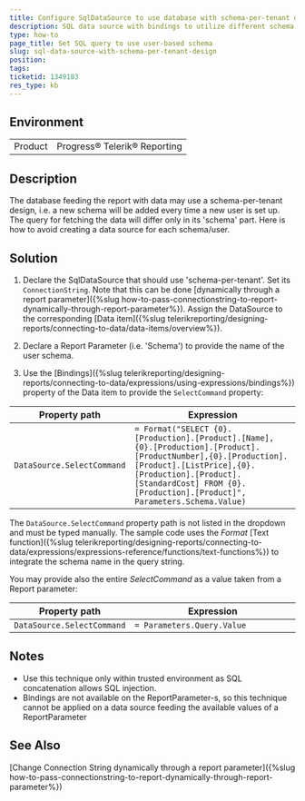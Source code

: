 ```yaml
---
title: Configure SqlDataSource to use database with schema-per-tenant design
description: SQL data source with bindings to utilize different schema for each user according to report parameter
type: how-to
page_title: Set SQL query to use user-based schema
slug: sql-data-source-with-schema-per-tenant-design
position: 
tags: 
ticketid: 1349183
res_type: kb
---
```


<style>
table th:first-of-type {
	width: 28%;
}
table th:nth-of-type(2) {
	width: 72%;
}
</style>

## Environment
<table>
	<tbody>
		<tr>
			<td>Product</td>
			<td>Progress® Telerik® Reporting</td>
		</tr>
	</tbody>
</table>

## Description

The database feeding the report with data may use a schema-per-tenant design, i.e. a new schema will be added every time a new user is set up. The query for fetching the data will differ only in its 'schema' part. Here is how to avoid creating a data source for each schema/user.

## Solution

1. Declare the SqlDataSource that should use 'schema-per-tenant'. Set its `ConnectionString`. Note that this can be done [dynamically through a report parameter]({%slug how-to-pass-connectionstring-to-report-dynamically-through-report-parameter%}). Assign the DataSource to the corresponding [Data item]({%slug telerikreporting/designing-reports/connecting-to-data/data-items/overview%}).

1. Declare a Report Parameter (i.e. 'Schema') to provide the name of the user schema.

1. Use the [Bindings]({%slug telerikreporting/designing-reports/connecting-to-data/expressions/using-expressions/bindings%}) property of the Data item to provide the `SelectCommand` property:

| Property path | Expression |
| ------ | ------ |
| `DataSource.SelectCommand` | `= Format("SELECT {0}.[Production].[Product].[Name],{0}.[Production].[Product].[ProductNumber],{0}.[Production].[Product].[ListPrice],{0}.[Production].[Product].[StandardCost] FROM {0}.[Production].[Product]", Parameters.Schema.Value)` |

The `DataSource.SelectCommand` property path is not listed in the dropdown and must be typed manually. The sample code uses the _Format_ [Text function]({%slug telerikreporting/designing-reports/connecting-to-data/expressions/expressions-reference/functions/text-functions%}) to integrate the schema name in the query string.

You may provide also the entire _SelectCommand_ as a value taken from a Report parameter:

| Property path | Expression |
| ------ | ------ |
| `DataSource.SelectCommand` | `= Parameters.Query.Value` |

## Notes

* Use this technique only within trusted environment as SQL concatenation allows SQL injection.
* Bindings are not available on the ReportParameter-s, so this technique cannot be applied on a data source feeding the available values of a ReportParameter

## See Also

[Change Connection String dynamically through a report parameter]({%slug how-to-pass-connectionstring-to-report-dynamically-through-report-parameter%})
